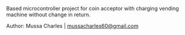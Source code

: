 Based microcontroller project for coin acceptor with charging vending machine without change in return.

Author: Mussa Charles | mussacharles60@gmail.com